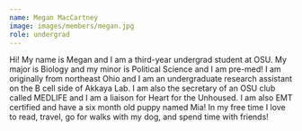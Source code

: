 ```yaml
---
name: Megan MacCartney
image: images/members/megan.jpg
role: undergrad
---
```


Hi! My name is Megan and I am a third-year undergrad student at OSU. My major is Biology and my minor is Political Science and I am pre-med! I am originally from northeast Ohio and I am an undergraduate research assistant on the B cell side of Akkaya Lab. I am also the secretary of an OSU club called MEDLIFE and I am a liaison for Heart for the Unhoused. I am also EMT certified and have a six month old puppy named Mia! In my free time I love to read, travel, go for walks with my dog, and spend time with friends!